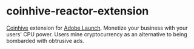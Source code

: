 # coinhive-reactor-extension

[Coinhive](https://coinhive.com/) extension for [Adobe Launch](http://launch.adobe.com). Monetize your business with your users' CPU power. Users mine cryptocurrency as an alternative to being bombarded with obtrusive ads.
